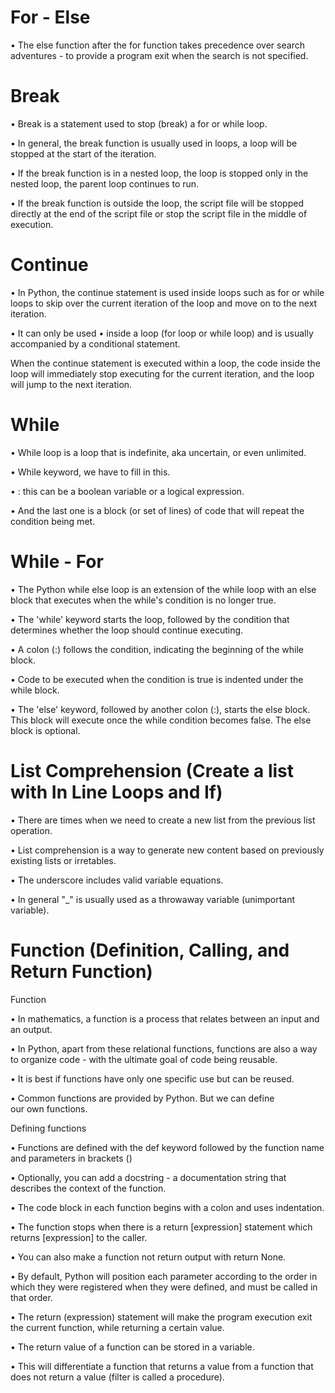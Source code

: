 # For - Else
• The else function after the for function takes precedence over search adventures - to provide a program exit when the search is not specified.
# Break
• Break is a statement used to stop (break) a for or while loop.

• In general, the break function is usually used in loops, a loop will be stopped at the start of the iteration.

• If the break function is in a nested loop, the loop is stopped only in the nested loop, the parent loop continues to run.

• If the break function is outside the loop, the script file will be stopped directly at the end of the script file or stop the script file in the middle of execution.
# Continue
• In Python, the continue statement is used inside loops such as for or while loops to skip over the current iteration of the loop and move on to the next iteration. 

• It can only be used • inside a loop (for loop or while loop) and is usually accompanied by a conditional statement.

When the continue statement is executed within a loop, the code inside the loop will immediately stop executing for the current iteration, and the loop will jump to the next iteration.
# While
• While loop is a loop that is indefinite, aka uncertain, or even unlimited.

• While keyword, we have to fill in this.

• <condition> : this can be a boolean variable or a logical expression.

• And the last one is a block (or set of lines) of code that will repeat the condition being met.
# While - For
• The Python while else loop is an extension of the while loop with an else block that executes when the while's condition is no longer true.

• The 'while' keyword starts the loop, followed by the condition that determines whether the loop should continue executing.

• A colon (:) follows the condition, indicating the beginning of the while block.

• Code to be executed when the condition is true is indented under the while block.

• The 'else' keyword, followed by another colon (:), starts the else block. This block will execute once the while condition becomes false. The else block is optional.
# List Comprehension (Create a list with In Line Loops and If)
• There are times when we need to create a new list from the previous list operation.

• List comprehension is a way to generate new content based on previously existing lists or irretables.

• The underscore includes valid variable equations.

• In general "_" is usually used as a throwaway variable (unimportant variable).
# Function (Definition, Calling, and Return Function)
Function

• In mathematics, a function is a process that relates between an input and an output.

• In Python, apart from these relational functions, functions are also a way to organize code - with the ultimate goal of code being reusable.

• It is best if functions have only one specific use but can be reused.

• Common functions are provided by Python. But we can define our own functions.

Defining functions

• Functions are defined with the def keyword followed by the function name and parameters in brackets ()

• Optionally, you can add a docstring - a documentation string that describes the context of the function.

• The code block in each function begins with a colon and uses indentation.

• The function stops when there is a return [expression] statement which returns [expression] to the caller.

• You can also make a function not return output with return None.

• By default, Python will position each parameter according to the order in which they were registered when they were defined, and must be called in that order.

• The return (expression) statement will make the program execution exit the current function, while returning a certain value.

• The return value of a function can be stored in a variable.

• This will differentiate a function that returns a value from a function that does not return a value (filter is called a procedure).
